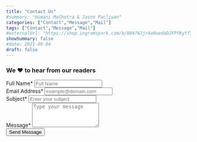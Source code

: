 ```yaml
---
title: "Contact Us"
#summary: "Himani Malhotra & Jason Pacliwan"
categories: ["Contact","Message","Mail"]
tags: ["Contact","Message","Mail"]
#externalUrl: "https://shop.ingramspark.com/b/084?6Jjr4a9oedaDJFPfKytf1LvKUUDUXW5AIJUdB7cwUpO"
showSummary: false
#date: 2021-09-04
draft: false
---
```


### We ❤️ to hear from our readers

<script type="text/javascript">var submitted=false;</script>
<iframe name="hidden_iframe" id="hidden_iframe" style="display:none;" 
onload="if(submitted) {window.location='/contact-us/thankyou/';}"></iframe>
<div class="flex items-center justify-center p-12">
  <div class="mx-auto w-screen max-w-[550px]">
    <form action="https://docs.google.com/forms/d/e/1FAIpQLScpV6zMpsV2zawmT-jsGsa_fvasH5IzEQjiQdtLvmJ_fw3Ihw/formResponse" method="POST" target="hidden_iframe" onsubmit="submitted=true;">
      <div class="mb-5">
        <label
          for="name"
          class="mb-3 block text-base font-medium text-[#07074D]"
        >
          Full Name*
        </label>
        <input
          type="text"
          name="entry.1037284076"
          id="name"
          placeholder="Full Name"
          class="w-full rounded-md border border-[#e0e0e0] bg-white py-3 px-6 text-base font-medium text-[#6B7280] outline-none focus:border-[#1309eb] focus:shadow-md color: yellow !important;"
          required
        />
      </div>
      <div class="mb-5">
        <label
          for="email"
          class="mb-3 block text-base font-medium text-[#07074D]"
        >
          Email Address*
        </label>
        <input
          type="email"
          name="entry.1983502066"
          id="email"
          placeholder="example@domain.com"
          class="w-full rounded-md border border-[#e0e0e0] bg-white py-3 px-6 text-base font-medium text-[#6B7280] outline-none focus:border-[#1309eb] focus:shadow-md"
          required
        />
      </div>
      <div class="mb-5">
        <label
          for="subject"
          class="mb-3 block text-base font-medium text-[#07074D]"
        >
          Subject*
        </label>
        <input
          type="text"
          name="entry.1427976689"
          id="subject"
          placeholder="Enter your subject"
          class="w-full rounded-md border border-[#e0e0e0] bg-white py-3 px-6 text-base font-medium text-[#6B7280] outline-none focus:border-[#1309eb] focus:shadow-md"
          required
        />
      </div>
      <div class="mb-5">
        <label
          for="message"
          class="mb-3 block text-base font-medium text-[#07074D]"
        >
          Message*
        </label>
        <textarea
          rows="4"
          name="entry.1532939229"
          id="message"
          placeholder="Type your message"
          class="w-full resize-none rounded-md border border-[#e0e0e0] bg-white py-3 px-6 text-base font-medium text-[#6B7280] outline-none focus:border-[#1309eb] focus:shadow-md"
          required
        ></textarea>
      </div>
      <button type="submit" class=" mx-auto w-full tracking-widest !rounded-md bg-primary-600 px-4 py-2 !text-neutral !no-underline hover:!bg-primary-500 dark:bg-primary-800 dark:hover:!bg-primary-700 " >
          Send Message 
      </button>
     </div>
    </form>
  </div>
</div>



